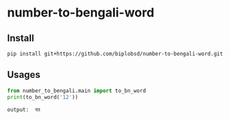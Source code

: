 # number-to-bengali-word

## Install
`pip install git+https://github.com/biplobsd/number-to-bengali-word.git`

## Usages

```python
from number_to_bengali.main import to_bn_word
print(to_bn_word('12'))
```
`output:  বার`
